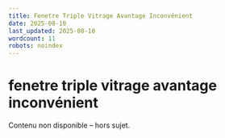 ```yaml
---
title: Fenetre Triple Vitrage Avantage Inconvénient
date: 2025-08-10
last_updated: 2025-08-10
wordcount: 11
robots: noindex
---
```


# fenetre triple vitrage avantage inconvénient

Contenu non disponible – hors sujet.